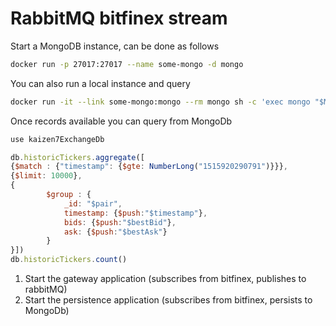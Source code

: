 # RabbitMQ bitfinex stream

Start a MongoDB instance, can be done as follows

```bash
docker run -p 27017:27017 --name some-mongo -d mongo
```

You can also run a local instance and query

```bash
docker run -it --link some-mongo:mongo --rm mongo sh -c 'exec mongo "$MONGO_PORT_27017_TCP_ADDR:$MONGO_PORT_27017_TCP_PORT/test"'
```

Once records available you can query from MongoDb

```js
use kaizen7ExchangeDb

db.historicTickers.aggregate([
{$match : {"timestamp": {$gte: NumberLong("1515920290791")}}},
{$limit: 10000},
{
        $group : {
        	_id: "$pair", 
        	timestamp: {$push:"$timestamp"}, 
        	bids: {$push:"$bestBid"}, 
        	ask: {$push:"$bestAsk"}
        }
}])
db.historicTickers.count()
```

1. Start the gateway application (subscribes from bitfinex, publishes to rabbitMQ)
1. Start the persistence application (subscribes from bitfinex, persists to MongoDb)

